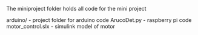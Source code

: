 The miniproject folder holds all code for the mini project

arduino/ - project folder for arduino code
ArucoDet.py - raspberry pi code
motor_control.slx - simulink model of motor
